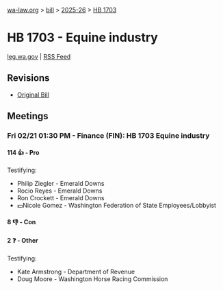 [wa-law.org](/) > [bill](/bill/) > [2025-26](/bill/2025-26/) > [HB 1703](/bill/2025-26/hb/1703/)

# HB 1703 - Equine industry
[leg.wa.gov](https://app.leg.wa.gov/billsummary?BillNumber=1703&Year=2025&Initiative=false) | [RSS Feed](./rss.xml)

## Revisions
* [Original Bill](1/)

## Meetings
### Fri 02/21 01:30 PM - Finance (FIN): HB 1703 Equine industry
#### 114 👍 - Pro
Testifying:
* Philip Ziegler - Emerald Downs
* Rocio Reyes - Emerald Downs
* Ron Crockett - Emerald Downs
* 💵Nicole Gomez - Washington Federation of State Employees/Lobbyist

#### 8 👎 - Con

#### 2 ❓ - Other
Testifying:
* Kate Armstrong - Department of Revenue
* Doug Moore - Washington Horse Racing Commission
